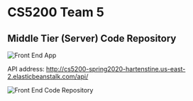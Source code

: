 # CS5200 Team 5 
## Middle Tier (Server) Code Repository

![Front End App](https://master.d3triiqu7oxfi3.amplifyapp.com/ "Front End App")

API address: http://cs5200-spring2020-hartenstine.us-east-2.elasticbeanstalk.com/api/

![Front End Code Repository](https://github.com/yrrah/react-jobs "Front End Code Repository")
